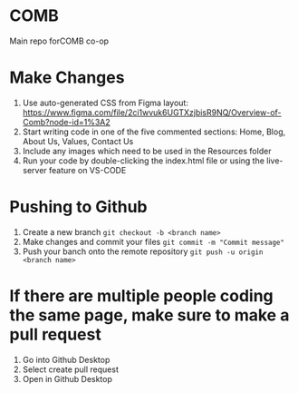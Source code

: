 # COMB
Main repo forCOMB co-op

# Make Changes
1. Use auto-generated CSS from Figma layout: https://www.figma.com/file/2ci1wvuk6UGTXzjbisR9NQ/Overview-of-Comb?node-id=1%3A2 
2. Start writing code in one of the five commented sections: Home, Blog, About Us, Values, Contact Us
3. Include any images which need to be used in the Resources folder 
4. Run your code by double-clicking the index.html file or using the live-server feature on VS-CODE

# Pushing to Github
1. Create a new branch `git checkout -b <branch name>`
2. Make changes and commit your files `git commit -m "Commit message"`
3. Push your banch onto the remote repository `git push -u origin <branch name>`

# If there are multiple people coding the same page, make sure to make a pull request
1. Go into Github Desktop
2. Select create pull request
3. Open in Github Desktop
